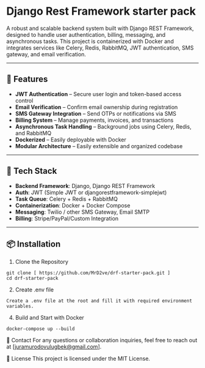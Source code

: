 # Django Rest Framework starter pack

A robust and scalable backend system built with Django REST Framework, designed to handle user authentication, billing, messaging, and asynchronous tasks. This project is containerized with Docker and integrates services like Celery, Redis, RabbitMQ, JWT authentication, SMS gateway, and email verification.

---

## 🚀 Features

- **JWT Authentication** – Secure user login and token-based access control
- **Email Verification** – Confirm email ownership during registration
- **SMS Gateway Integration** – Send OTPs or notifications via SMS
- **Billing System** – Manage payments, invoices, and transactions
- **Asynchronous Task Handling** – Background jobs using Celery, Redis, and RabbitMQ
- **Dockerized** – Easily deployable with Docker
- **Modular Architecture** – Easily extensible and organized codebase

---

## 🧱 Tech Stack

- **Backend Framework**: Django, Django REST Framework
- **Auth**: JWT (Simple JWT or djangorestframework-simplejwt)
- **Task Queue**: Celery + Redis + RabbitMQ
- **Containerization**: Docker + Docker Compose
- **Messaging**: Twilio / other SMS Gateway, Email SMTP
- **Billing**: Stripe/PayPal/Custom Integration

---

## 📦 Installation

1. Clone the Repository
```
git clone [ https://github.com/MrD2ve/drf-starter-pack.git ]
cd drf-starter-pack
```


2. Create .env file
```
Create a .env file at the root and fill it with required environment variables.
```

4. Build and Start with Docker
```
docker-compose up --build
```

📧 Contact
For any questions or collaboration inquiries, feel free to reach out at [juramurodovulugbek@gmail.com].

📄 License
This project is licensed under the MIT License.
